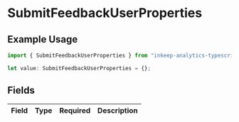 # SubmitFeedbackUserProperties

## Example Usage

```typescript
import { SubmitFeedbackUserProperties } from "inkeep-analytics-typescript/models/operations";

let value: SubmitFeedbackUserProperties = {};
```

## Fields

| Field       | Type        | Required    | Description |
| ----------- | ----------- | ----------- | ----------- |